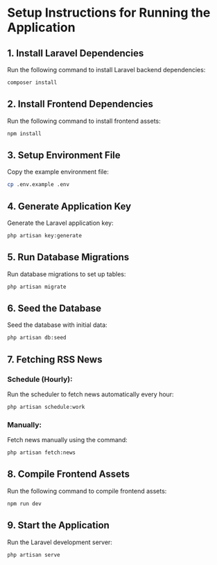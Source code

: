 # Setup Instructions for Running the Application

## 1. Install Laravel Dependencies
Run the following command to install Laravel backend dependencies:

```sh
composer install
```

## 2. Install Frontend Dependencies
Run the following command to install frontend assets:

```sh
npm install
```

## 3. Setup Environment File
Copy the example environment file:

```sh
cp .env.example .env
```

## 4. Generate Application Key
Generate the Laravel application key:

```sh
php artisan key:generate
```

## 5. Run Database Migrations
Run database migrations to set up tables:

```sh
php artisan migrate
```

## 6. Seed the Database
Seed the database with initial data:

```sh
php artisan db:seed
```

## 7. Fetching RSS News
### Schedule (Hourly):
Run the scheduler to fetch news automatically every hour:

```sh
php artisan schedule:work
```

### Manually:
Fetch news manually using the command:

```sh
php artisan fetch:news
```

## 8. Compile Frontend Assets
Run the following command to compile frontend assets:

```sh
npm run dev
```

## 9. Start the Application
Run the Laravel development server:

```sh
php artisan serve
